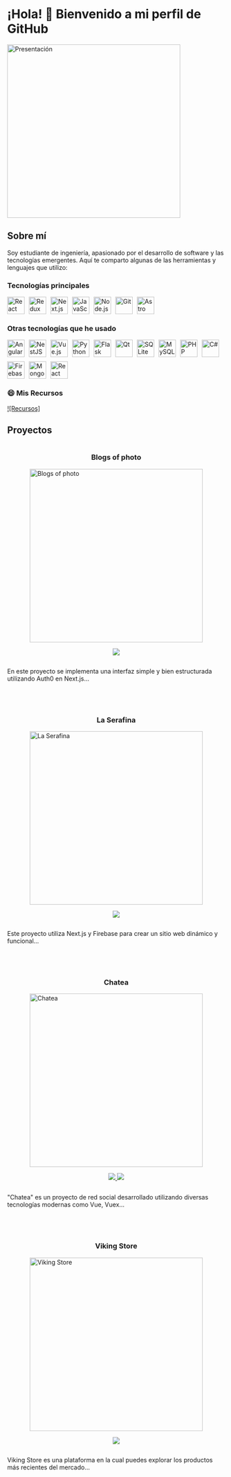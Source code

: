 # ¡Hola! 👋 Bienvenido a mi perfil de GitHub

<img src="https://github.com/lefasom/imagenes/blob/main/presentacion.jpg?raw=true" alt="Presentación" style="width:400px; object-fit: contain;">

## Sobre mí

Soy estudiante de ingeniería, apasionado por el desarrollo de software y las tecnologías emergentes. Aquí te comparto algunas de las herramientas y lenguajes que utilizo:

### Tecnologías principales
<p style="display: flex; flex-wrap: wrap; gap: 10px;">
  <img src="https://cdn.jsdelivr.net/gh/devicons/devicon/icons/react/react-original.svg" alt="React" style="width:40px; object-fit: contain;"/>
  <img src="https://cdn.jsdelivr.net/gh/devicons/devicon/icons/redux/redux-original.svg" alt="Redux" style="width:40px; object-fit: contain;"/>
  <img src="https://cdn.jsdelivr.net/gh/devicons/devicon/icons/nextjs/nextjs-original.svg" alt="Next.js" style="width:40px; object-fit: contain;"/>
  <img src="https://cdn.jsdelivr.net/gh/devicons/devicon/icons/javascript/javascript-original.svg" alt="JavaScript" style="width:40px; object-fit: contain;"/>
  <img src="https://cdn.jsdelivr.net/gh/devicons/devicon/icons/nodejs/nodejs-original.svg" alt="Node.js" style="width:40px; object-fit: contain;"/>
  <img src="https://cdn.jsdelivr.net/gh/devicons/devicon/icons/git/git-original.svg" alt="Git" style="width:40px; object-fit: contain;"/>
  <img src="https://astro.build/assets/press/astro-icon-light.png" alt="Astro JS" style="width:40px; object-fit: contain;"/>
</p>

### Otras tecnologías que he usado
<p style="display: flex; flex-wrap: wrap; gap: 10px;">
  <img src="https://cdn.jsdelivr.net/gh/devicons/devicon/icons/angularjs/angularjs-original.svg" alt="Angular" style="width:40px; object-fit: contain;"/>
  <img src="https://miro.medium.com/v2/resize:fit:1400/1*s9kgU8F1eB7Tzs7sG0YhBg.jpeg" alt="NestJS" style="width:40px; object-fit: contain;"/>
  <img src="https://cdn.jsdelivr.net/gh/devicons/devicon/icons/vuejs/vuejs-original.svg" alt="Vue.js" style="width:40px; object-fit: contain;"/>
  <img src="https://cdn.jsdelivr.net/gh/devicons/devicon/icons/python/python-original.svg" alt="Python" style="width:40px; object-fit: contain;"/>
  <img src="https://user-images.githubusercontent.com/51070104/268566349-c41e65a5-2ab9-4b54-8cbc-350ab6da746c.png" alt="Flask" style="width:40px; object-fit: contain;"/>
  <img src="https://cdn.jsdelivr.net/gh/devicons/devicon/icons/qt/qt-original.svg" alt="Qt" style="width:40px; object-fit: contain;"/>
  <img src="https://cdn.jsdelivr.net/gh/devicons/devicon/icons/sqlite/sqlite-original.svg" alt="SQLite" style="width:40px; object-fit: contain;"/>
  <img src="https://cdn.jsdelivr.net/gh/devicons/devicon/icons/mysql/mysql-original.svg" alt="MySQL" style="width:40px; object-fit: contain;"/>
  <img src="https://cdn.jsdelivr.net/gh/devicons/devicon/icons/php/php-original.svg" alt="PHP" style="width:40px; object-fit: contain;"/>
  <img src="https://cdn.jsdelivr.net/gh/devicons/devicon/icons/csharp/csharp-original.svg" alt="C#" style="width:40px; object-fit: contain;"/>
  <img src="https://cdn.jsdelivr.net/gh/devicons/devicon/icons/firebase/firebase-plain.svg" alt="Firebase" style="width:40px; object-fit: contain;"/>
  <img src="https://cdn.jsdelivr.net/gh/devicons/devicon/icons/mongodb/mongodb-original.svg" alt="MongoDB" style="width:40px; object-fit: contain;"/>
  <img src="https://cdn.jsdelivr.net/gh/devicons/devicon/icons/react/react-original.svg" alt="React Native" style="width:40px; object-fit: contain;"/>
</p>

### 😄 Mis Recursos
[![Recursos]](https://agenda-web-ochre.vercel.app)

## Proyectos
<div style="display: flex; flex-direction: column; gap: 40px;">
  <!-- Proyecto 1 -->
  <div style="display: flex; flex-direction: column; align-items: center;">
    <h3 align="center">Blogs of photo</h3>
    <a href="https://blogs-of-photo-git-main-lefasom.vercel.app" target="_blank">
      <img src="https://github.com/lefasom/imagenes/blob/main/p1.png" style="width:400px; object-fit: cover;" alt="Blogs of photo">
    </a>
    <p>
      <a href="https://github.com/lefasom/blogs-of-photo" target="_blank">
        <img src="https://img.shields.io/badge/FRONT-ff9?style=for-the-badge&logo=github&logoColor=black">
      </a>
    </p>
    <p>En este proyecto se implementa una interfaz simple y bien estructurada utilizando Auth0 en Next.js...</p>
  </div>
  
  <!-- Proyecto 2 -->
  <div style="display: flex; flex-direction: column; align-items: center;">
    <h3 align="center">La Serafina</h3>
    <a href="https://serafinamarket.vercel.app" target="_blank">
      <img src="https://github.com/lefasom/imagenes/blob/main/serafina.png" style="width:400px; object-fit: cover;" alt="La Serafina">
    </a>
    <p>
      <a href="https://github.com/lefasom/la-serafina-2.0" target="_blank">
        <img src="https://img.shields.io/badge/FRONT-80ffaa?style=for-the-badge&logo=github&logoColor=black">
      </a>
    </p>
    <p>Este proyecto utiliza Next.js y Firebase para crear un sitio web dinámico y funcional...</p>
  </div>
  
  <!-- Proyecto 3 -->
  <div style="display: flex; flex-direction: column; align-items: center;">
    <h3 align="center">Chatea</h3>
    <a href="front-chatea.vercel.app" target="_blank">
      <img src="https://github.com/lefasom/imagenes/blob/main/redsocial.png" style="width:400px; object-fit: cover;" alt="Chatea">
    </a>
    <p>
      <a href="https://github.com/lefasom/front-chatea" target="_blank">
        <img src="https://img.shields.io/badge/FRONT-ff9?style=for-the-badge&logo=github&logoColor=black">
      </a>
      <a href="https://github.com/lefasom/back-chatea" target="_blank">
        <img src="https://img.shields.io/badge/-BACK-green?style=for-the-badge&color=fbfc40">
      </a>
    </p>
    <p>"Chatea" es un proyecto de red social desarrollado utilizando diversas tecnologías modernas como Vue, Vuex...</p>
  </div>
  
  <!-- Proyecto 4 -->
  <div style="display: flex; flex-direction: column; align-items: center;">
    <h3 align="center">Viking Store</h3>
    <a href="https://viking-store.vercel.app" target="_blank">
      <img src="https://github.com/lefasom/imagenes/blob/main/viking.png" style="width:400px; object-fit: cover;" alt="Viking Store">
    </a>
    <p>
      <a href="https://github.com/lefasom/viking-store" target="_blank">
        <img src="https://img.shields.io/badge/FRONT-ff9?style=for-the-badge&logo=github&logoColor=black">
      </a>
    </p>
    <p>Viking Store es una plataforma en la cual puedes explorar los productos más recientes del mercado...</p>
  </div>
</div>
